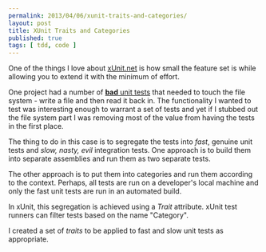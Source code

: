 ```yaml
---
permalink: 2013/04/06/xunit-traits-and-categories/
layout: post
title: XUnit Traits and Categories
published: true
tags: [ tdd, code ]
---
```


One of the things I love about [xUnit.net](xunit.codeplex.com) is how small
the feature set is while allowing you to extend it with the minimum of effort.

One project had a number of [**bad** unit tests](http://www.artima.com/weblogs/viewpost.jsp?thread=126923) 
that needed to touch the file system - write a file and then read it back in.
The functionality I wanted to test was interesting enough to warrant a set of tests
and yet if I stubbed out the file system part I was removing most of the value
from having the tests in the first place.

The thing to do in this case is to segregate the tests into *fast*, genuine 
unit tests and *slow, nasty, evil* integration tests. One approach is to build
them into separate assemblies and run them as two separate tests.

The other approach is to put them into categories and run them according to the 
context. Perhaps, all tests are run on a developer's local machine and only the
fast unit tests are run in an automated build.

In xUnit, this segregation is achieved using a *Trait* attribute. xUnit test runners 
can filter tests based on the name "Category".

I created a set of *traits* to be applied to fast and slow unit tests as appropriate.

```csharp



```

